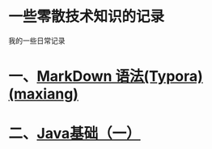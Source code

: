 # 一些零散技术知识的记录
我的一些日常记录

# 一、[MarkDown 语法(Typora)(maxiang)](https://github.com/ZhuYing-official/-/blob/master/MarkDown%20%E8%AF%AD%E6%B3%95(Typora)(maxiang).md)

# 二、[Java基础（一）](https://github.com/ZhuYing-official/Scattered-technical-knowledge-repository/blob/master/Java%E5%9F%BA%E7%A1%80%EF%BC%88%E4%B8%80%EF%BC%89.md)
